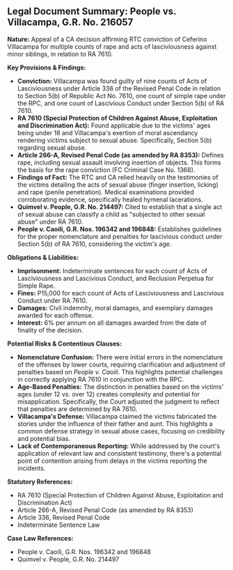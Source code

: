 ## Legal Document Summary: People vs. Villacampa, G.R. No. 216057

**Nature:** Appeal of a CA decision affirming RTC conviction of Ceferino Villacampa for multiple counts of rape and acts of lasciviousness against minor siblings, in relation to RA 7610.

**Key Provisions & Findings:**

*   **Conviction:** Villacampa was found guilty of nine counts of Acts of Lasciviousness under Article 336 of the Revised Penal Code in relation to Section 5(b) of Republic Act No. 7610, one count of simple rape under the RPC, and one count of Lascivious Conduct under Section 5(b) of RA 7610.
*   **RA 7610 (Special Protection of Children Against Abuse, Exploitation and Discrimination Act):** Found applicable due to the victims' ages being under 18 and Villacampa's exertion of moral ascendancy rendering victims subject to sexual abuse. Specifically, Section 5(b) regarding sexual abuse.
*   **Article 266-A, Revised Penal Code (as amended by RA 8353):** Defines rape, including sexual assault involving insertion of objects. This forms the basis for the rape conviction (FC Criminal Case No. 1368).
*   **Findings of Fact:** The RTC and CA relied heavily on the testimonies of the victims detailing the acts of sexual abuse (finger insertion, licking) and rape (penile penetration). Medical examinations provided corroborating evidence, specifically healed hymenal lacerations.
* **Quimvel v. People, G.R. No. 214497:** Cited to establish that a single act of sexual abuse can classify a child as "subjected to other sexual abuse" under RA 7610.
*   **People v. Caoili, G.R. Nos. 196342 and 196848:** Establishes guidelines for the proper nomenclature and penalties for lascivious conduct under Section 5(b) of RA 7610, considering the victim's age.

**Obligations & Liabilities:**

*   **Imprisonment:** Indeterminate sentences for each count of Acts of Lasciviousness and Lascivious Conduct, and Reclusion Perpetua for Simple Rape.
*   **Fines:** P15,000 for each count of Acts of Lasciviousness and Lascivious Conduct under RA 7610.
*   **Damages:**  Civil indemnity, moral damages, and exemplary damages awarded for each offense.
*   **Interest:** 6% per annum on all damages awarded from the date of finality of the decision.

**Potential Risks & Contentious Clauses:**

*   **Nomenclature Confusion:** There were initial errors in the nomenclature of the offenses by lower courts, requiring clarification and adjustment of penalties based on *People v. Caoili*.  This highlights potential challenges in correctly applying RA 7610 in conjunction with the RPC.
*   **Age-Based Penalties:** The distinction in penalties based on the victims' ages (under 12 vs. over 12) creates complexity and potential for misapplication. Specifically, the Court adjusted the judgment to reflect that penalties are determined by RA 7610.
*   **Villacampa's Defense:** Villacampa claimed the victims fabricated the stories under the influence of their father and aunt. This highlights a common defense strategy in sexual abuse cases, focusing on credibility and potential bias.
* **Lack of Contemporaneous Reporting:** While addressed by the court's application of relevant law and consistent testimony, there's a potential point of contention arising from delays in the victims reporting the incidents.

**Statutory References:**

*   RA 7610 (Special Protection of Children Against Abuse, Exploitation and Discrimination Act)
*   Article 266-A, Revised Penal Code (as amended by RA 8353)
*   Article 336, Revised Penal Code
*   Indeterminate Sentence Law

**Case Law References:**
*   People v. Caoili, G.R. Nos. 196342 and 196848
*   Quimvel v. People, G.R. No. 214497
